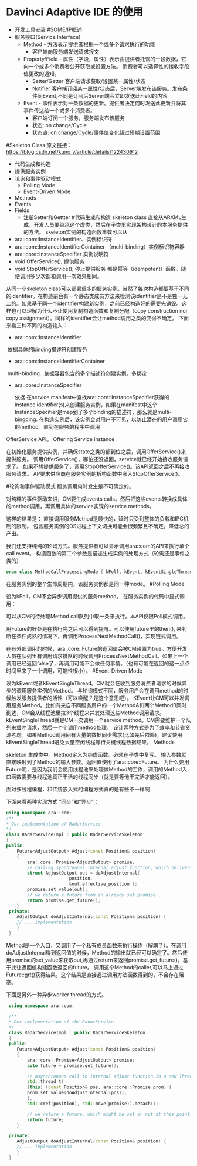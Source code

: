 # Davinci Adaptive IDE 的使用
* 开发工具安装
#SOME/IP概述
* 服务接口(Service Interface)
  * Method - 方法表示提供者根据一个或多个请求执行的功能 
    - 客户端向服务端发送请求报文
  * Property/Field - 属性（字段，属性）表示由提供者托管的一段数据，它向一个或多个消费者公开获取或设置方法。 消费者可以选择性的接收字段值更改的通知。
    - Setter/Getter 客户端请求获取/设置某一属性/状态
    - Notifier 客户端订阅某一属性/状态后，Server端发布该服务。发布条件同Event,不同是订阅后Server端会立即发送此Field的内容
  * Event - 事件表示对一条数据的更新。提供者决定何时发送此更新并将其事件传达给一个或多个消费者。 
    - 客户端订阅一个服务，服务端发布该服务
    - 状态: on change/Cycle
    - 状态直: on change/Cycle/事件值变化超过预期设置范围

#Skeleton Class
原文链接：https://blog.csdn.net/kuno_y/article/details/122430912
* 代码生成和构造
* 提供服务实例
* 论询和事件驱动模式
  * Polling Mode
  * Event-Driven Mode
* Methods
* Events
* Fields
  * 注册Setter和Gettter
#代码生成和构造
skeleton class 直接从ARXML生成，开发人员要继承这个虚类，然后在子类里实现架构设计的本服务提供的方法。
skeleton实例的构造函数重载可以从
* ara::com::InstanceIdentifier、实例标识符 
* ara::com::InstanceIdentifierContainer
  （multi-binding）实例标识符容器
* ara::core::InstanceSpecifier 实例说明符
* void OfferService(); 提供服务
* void StopOfferService(); 停止提供服务
都是幂等（idempotent）函数。随便调用多少次都和调用一次效果相同。

从同一个skeleton class可以部署很多的服务实例。当然了每次构造都要基于不同的identifier。在构造前会有一个静态类成员方法来检测该identifier是不是独一无二的。如果基于同一个identifier构建新实例，之前已经构造好的需要先销毁。这样也可以理解为什么不让使用复制构造函数和复制分配（copy construction nor copy assignment）。同样的identifier会让method调用之类的变得不确定。
下面来看三种不同的构造输入： 

  * ara::com::InstanceIdentifier

​    依据具体的binding描述符创建服务

  * ara::com::InstanceIdentifierContainer

​     multi-binding…依据容器包含的多个描述符创建实例。多绑定

  * ara::core::InstanceSpecifier

    依据 在service manifest中查找ara::core::InstanceSpecifier获得的 instance identifier(s)来创建服务实例，如果在manifest中这个InstanceSpecifier是map到了多个binding的描述符，那么就是multi-bingding.
在构造实例后，该实例会对用户不可见，以防止潜在的用户调用它的method。直到在服务的程序中调用

OfferService API。
Offering Service instance

在初始化服务提供实例，并确保state之类的都到位之后，调用OfferService()来提供服务。
调用OfferService()，哪怕还没返回，service就已经开始接收服务请求了。
如果不想提供服务了，调用StopOfferService()。该API返回之后不再接收服务请求。
AP要求供应商在服务实例的析构函数中嵌入StopOfferService()。

#轮询和事件驱动模式
服务调用何时发生是不可确定的。

对纯粹的事件驱动来讲，CM要生成events calls。然后把这些events转换成具体的method调用，再调用具体的service实现的service methods。

这样的结果是：
    直接调用服务Method是最快的，延时只受到整体的负载和IPC机制的限制。
    包含服务实例的OS进程上下文切换可能会很频繁且不确定。降低总的产出。

我们还支持纯纯的轮询方式。服务提供者可以显示调用ara::com的API来执行单个 call event。
构造函数的第二个参数是描述生成实例的处理方式（轮询还是事件之类的）

```c++
enum class MethodCallProcessingMode { kPoll, kEvent, kEventSingleThread };
```

在服务实例的整个生命周期内，该服务实例都是同一种mode。
#Polling Mode

设为kPoll，CM不会异步调用提供的服务method。
在服务实例的代码中显式调用：

可以从CM的待处理Method call队列中取一条来执行。本API仅限Poll模式调用。

用Future的好处是在执行完之后可以得到提醒。可以使用future里的then(), 来判断在条件成熟的情况下，再调用ProcessNextMethodCall()，实现链式调用。

在有外部调用的时候，ara::core::Future的返回值会被CM设置为true。方便开发人员在队列里有调用请求排队的时候调用ProcessNextMethodCall。如果上一个调用已经返回false了，再调用可能不会做任何事情。（也有可能在返回的这一点点时间里来了一个调用，可能性很小）。
#Event-Driven Mode

设为kEvent或者kEventSingleThread。CM就会在收到服务消费者请求的时候异步的调用服务实例的Method。
与轮询模式不同，服务用户会在调用method的时候触发服务提供者的活性（可以唤醒？是这个意思吧）。
KEvent让CM可以并发调用服务Method。比如有来自不同服务用户的一个MethodA和两个MethodB同时到达，CM会从线程池里拉3个线程来并发处理这些Method调用请求。
kEventSingleThread就是CM一次调用一个service method。CM需要维护一个队列来缓冲请求，然后一个个调用method处理。
设计两种方式是为了效率和节省资源考虑。如果Method调用间有大量的数据同步需求(比如先后依赖)，建议使用kEventSingleThread避免大量空闲线程等待关键线程数据结果。
Methods

skeleton 生成类中。Method定义为纯虚函数。必须在子类中复写。
输入参数就直接映射到了Method的输入参数。返回值使用了ara::core::Future。
为什么要用Future呢，是因为我们会使用线程池来处理做Method的工作，调用的Method入口函数需要与线程池真正干活的线程同步（就是要等他干完活才能返回）。

面对多线程编程，和传统嵌入式的编程方式真的是有些不一样啊

下面来看两种实现方式 “同步”和“异步”：
```c++
using namespace ara::com;
/**
* Our implementation of RadarService
*/  
class RadarServiceImpl : public RadarServiceSkeleton 
{
public:
    Future<AdjustOutput> Adjust(const Position& position)
    {
        ara::core::Promise<AdjustOutput> promise;
        // calling synchronous internal adjust function, which delivers results
        struct AdjustOutput out = doAdjustInternal(
                        position,
                        &out.effective_position );
        promise.set_value(out);
        // we return a future from an already set promise...
        return promise.get_future();
    }
 private:
    AdjustOutput doAdjustInternal(const Position& position) {
    // ... implementation
    }
 }
 ```
 Method是一个入口，又调用了一个私有成员函数来执行操作（解耦？）。在调用doAdjustInternal得到返回值的时候，Method的输出就已经可以确定了。然后使用promise的set_value来获取out,再通过return来返回promise.get_future()，基于此让返回值构建函数返回的future。
调用这个Method的caller,可以马上通过Future::grt()获得结果。这个结果是直接通过调用方法函数得到的，不会存在阻塞。

下面是另外一种异步worker thread的方式。
```c++
 using namespace ara::com;

 /** 
 * Our implementation of the RadarService
 */ 
 class RadarServiceImpl : public RadarServiceSkeleton 
 {
 public: 
    Future<AdjustOutput> Adjust(const Position& position)
    {
        ara::core::Promise<AdjustOutput> promise;
        auto future = promise.get_future();

        // asynchronous call to internal adjust function in a new Thread
        std::thread t(
        [this] (const Position& pos, ara::core::Promise prom) {
        prom.set_value(doAdjustInternal(pos));
        },
        std::cref(position), std::move(promise)).detach();

        // we return a future, which might be set or not at this point...
        return future;
    }

 private:
    AdjustOutput doAdjustInternal(const Position& position) {
    // ... implementation
    }
 }
```


